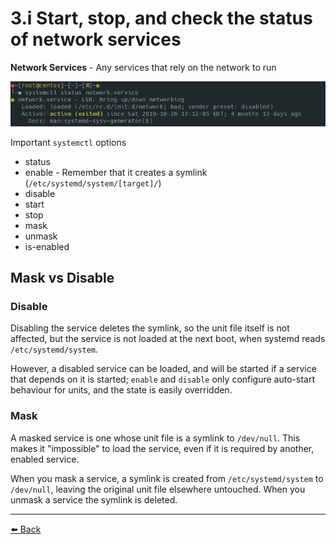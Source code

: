 # 3.i Start, stop, and check the status of network services

**Network Services** - Any services that rely on the network to run

![](3i-start-stop-and-check-the-status-of-network-services/image.png)

Important `systemctl` options
+ status
+ enable - Remember that it creates a symlink (`/etc/systemd/system/[target]/`)
+ disable
+ start
+ stop
+ mask
+ unmask
+ is-enabled

## Mask vs Disable

### Disable

Disabling the service deletes the symlink, so the unit file itself is not affected, but the service is not loaded at the next boot, when systemd reads `/etc/systemd/system`.

However, a disabled service can be loaded, and will be started if a service that depends on it is started; `enable` and `disable` only configure auto-start behaviour for units, and the state is easily overridden.

### Mask

A masked service is one whose unit file is a symlink to `/dev/null`. This makes it "impossible" to load the service, even if it is required by another, enabled service.

When you mask a service, a symlink is created from `/etc/systemd/system` to `/dev/null`, leaving the original unit file elsewhere untouched. When you unmask a service the symlink is deleted.

---
[⬅️ Back](3-Operate-running-systems.md)
